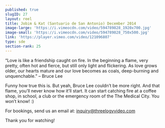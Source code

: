 ```yaml
---
published: true
slugID: 27
layout: reel
title: Jobim & Kat (Santuario de San Antonio) December 2014
image-large: 'https://i.vimeocdn.com/video/594789828_1920x700.jpg'
image-small: 'https://i.vimeocdn.com/video/594789828_750x500.jpg'
link: 'https://player.vimeo.com/video/121096807'
type: sde
section-rank: 25
---
```

“Love is like a friendship caught on fire. In the beginning a flame, very pretty, often hot and fierce, but still only light and flickering. As love grows older, our hearts mature and our love becomes as coals, deep-burning and unquenchable.” – Bruce Lee

Funny how true this is. But yeah, Bruce Lee couldn’t be more right. And that flame, you’ll never know how it’ll start. It can start catching fire at a coffee shop, in school, a club or the emergency room of the The Medical City. You won’t know! :)

For bookings, send us an email at: inquiry@threelogyvideo.com

Thank you for watching!
